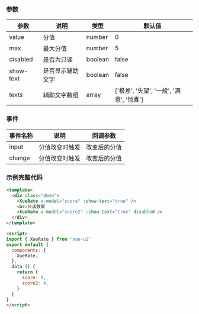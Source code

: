 ### 参数

| 参数      | 说明            | 类型    | 默认值
|-----------|----------------|---------|--------
| value     | 分值           | number   | 0
| max       | 最大分值        | number  | 5
| disabled  | 是否为只读      | boolean | false
| show-text	| 是否显示辅助文字 | boolean | false
| texts     | 辅助文字数组    | array   | ['极差', '失望', '一般', '满意', '惊喜']

### 事件

| 事件名称 | 说明          | 回调参数
|---------|---------------|----------------
| input   | 分值改变时触发 | 改变后的分值
| change  | 分值改变时触发 | 改变后的分值

### 示例完整代码

```html
<template>
  <div class="demo">
    <XueRate v-model="score" :show-text="true" />
    <br>只读效果
    <XueRate v-model="score2" :show-text="true" disabled />
  </div>
</template>

<script>
import { XueRate } from 'xue-ui'
export default {
  components: {
    XueRate,
  },
  data () {
    return {
      score: 0,
      score2: 4,
    }
  }
}
</script>
```
